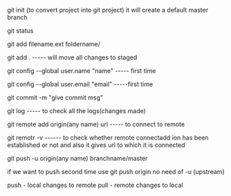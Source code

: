 git init (to convert project into git project) it will create a default master branch

git status

git add filename.ext foldername/

git add . ----- will move all changes to staged

git config --global user.name "name" ----- first time

git config --global user.email "email" -----first time

git commit -m "give commit msg"

git log ----- to check all the logs(changes made)

git remote add origin(any name) url ----- to connect to remote

git remotr -v  ------ to check whether remote connectadd ion has been established or not and also it  gives url to which it is connected

git push -u origin(any name) branchname/master

if we want to push second time use git push origin no need of -u (upstream)

push - local changes to remote 
pull - remote changes to local
